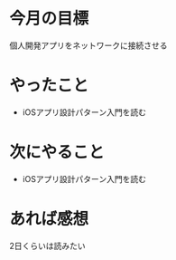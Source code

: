 # 今月の目標
個人開発アプリをネットワークに接続させる
# やったこと
* iOSアプリ設計パターン入門を読む
# 次にやること
* iOSアプリ設計パターン入門を読む
# あれば感想
2日くらいは読みたい
